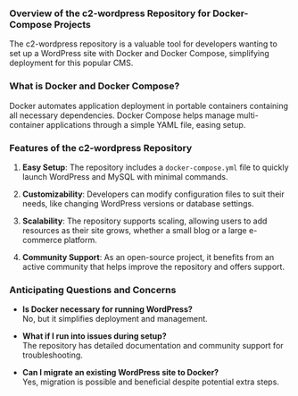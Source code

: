 ### Overview of the c2-wordpress Repository for Docker-Compose Projects

The c2-wordpress repository is a valuable tool for developers wanting to set up a WordPress site with Docker and Docker Compose, simplifying deployment for this popular CMS.

### What is Docker and Docker Compose?

Docker automates application deployment in portable containers containing all necessary dependencies. Docker Compose helps manage multi-container applications through a simple YAML file, easing setup.

### Features of the c2-wordpress Repository

1. **Easy Setup**: The repository includes a `docker-compose.yml` file to quickly launch WordPress and MySQL with minimal commands.
   
2. **Customizability**: Developers can modify configuration files to suit their needs, like changing WordPress versions or database settings.
   
3. **Scalability**: The repository supports scaling, allowing users to add resources as their site grows, whether a small blog or a large e-commerce platform.

4. **Community Support**: As an open-source project, it benefits from an active community that helps improve the repository and offers support.

### Anticipating Questions and Concerns

- **Is Docker necessary for running WordPress?**  
  No, but it simplifies deployment and management.

- **What if I run into issues during setup?**  
  The repository has detailed documentation and community support for troubleshooting.

- **Can I migrate an existing WordPress site to Docker?**  
  Yes, migration is possible and beneficial despite potential extra steps.
